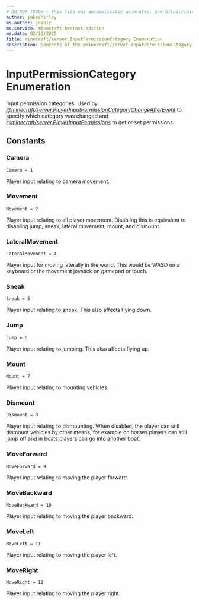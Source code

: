 ```yaml
---
# DO NOT TOUCH — This file was automatically generated. See https://github.com/mojang/minecraftapidocsgenerator to modify descriptions, examples, etc.
author: jakeshirley
ms.author: jashir
ms.service: minecraft-bedrock-edition
ms.date: 02/10/2025
title: minecraft/server.InputPermissionCategory Enumeration
description: Contents of the @minecraft/server.InputPermissionCategory enumeration.
---
```

# InputPermissionCategory Enumeration

Input permission categories. Used by [*@minecraft/server.PlayerInputPermissionCategoryChangeAfterEvent*](../../../scriptapi/minecraft/server/PlayerInputPermissionCategoryChangeAfterEvent.md) to specify which category was changed and [*@minecraft/server.PlayerInputPermissions*](../../../scriptapi/minecraft/server/PlayerInputPermissions.md) to get or set permissions.

## Constants
### **Camera**
`Camera = 1`

Player input relating to camera movement.
### **Movement**
`Movement = 2`

Player input relating to all player movement. Disabling this is equivalent to disabling jump, sneak, lateral movement, mount, and dismount.
### **LateralMovement**
`LateralMovement = 4`

Player input for moving laterally in the world. This would be WASD on a keyboard or the movement joystick on gamepad or touch.
### **Sneak**
`Sneak = 5`

Player input relating to sneak. This also affects flying down.
### **Jump**
`Jump = 6`

Player input relating to jumping. This also affects flying up.
### **Mount**
`Mount = 7`

Player input relating to mounting vehicles.
### **Dismount**
`Dismount = 8`

Player input relating to dismounting. When disabled, the player can still dismount vehicles by other means, for example on horses players can still jump off and in boats players can go into another boat.
### **MoveForward**
`MoveForward = 9`

Player input relating to moving the player forward.
### **MoveBackward**
`MoveBackward = 10`

Player input relating to moving the player backward.
### **MoveLeft**
`MoveLeft = 11`

Player input relating to moving the player left.
### **MoveRight**
`MoveRight = 12`

Player input relating to moving the player right.
